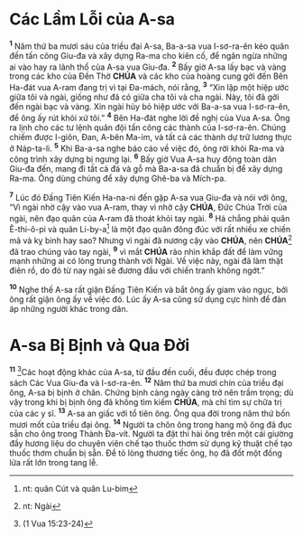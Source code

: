 # Các Lầm Lỗi của A-sa

<sup><b>1</b></sup> Năm thứ ba mươi sáu của triều đại A-sa, Ba-a-sa vua I-sơ-ra-ên kéo quân đến tấn công Giu-đa và xây dựng Ra-ma cho kiên cố, để ngăn ngừa những ai vào hay ra lãnh thổ của A-sa vua Giu-đa. <sup><b>2</b></sup> Bấy giờ A-sa lấy bạc và vàng trong các kho của Đền Thờ **CHÚA** và các kho của hoàng cung gởi đến Bên Ha-đát vua A-ram đang trị vì tại Đa-mách, nói rằng, <sup><b>3</b></sup> “Xin lập một hiệp ước giữa tôi và ngài, giống như đã có giữa cha tôi và cha ngài. Này, tôi đã gởi đến ngài bạc và vàng. Xin ngài hủy bỏ hiệp ước với Ba-a-sa vua I-sơ-ra-ên, để ông ấy rút khỏi xứ tôi.” <sup><b>4</b></sup> Bên Ha-đát nghe lời đề nghị của Vua A-sa. Ông ra lịnh cho các tư lệnh quân đội tấn công các thành của I-sơ-ra-ên. Chúng chiếm được I-giôn, Đan, A-bên Ma-im, và tất cả các thành dự trữ lương thực ở Náp-ta-li. <sup><b>5</b></sup> Khi Ba-a-sa nghe báo cáo về việc đó, ông rời khỏi Ra-ma và công trình xây dựng bị ngưng lại. <sup><b>6</b></sup> Bấy giờ Vua A-sa huy động toàn dân Giu-đa đến, mang đi tất cả đá và gỗ mà Ba-a-sa đã chuẩn bị để xây dựng Ra-ma. Ông dùng chúng để xây dựng Ghê-ba và Mích-pa.

<sup><b>7</b></sup> Lúc đó Đấng Tiên Kiến Ha-na-ni đến gặp A-sa vua Giu-đa và nói với ông, “Vì ngài nhờ cậy vào vua A-ram, thay vì nhờ cậy **CHÚA**, Đức Chúa Trời của ngài, nên đạo quân của A-ram đã thoát khỏi tay ngài. <sup><b>8</b></sup> Há chẳng phải quân Ê-thi-ô-pi và quân Li-by-a[^1-1536a244-d06e-423e-8267-44e66e47c826] là một đạo quân đông đúc với rất nhiều xe chiến mã và kỵ binh hay sao? Nhưng vì ngài đã nương cậy vào **CHÚA**, nên **CHÚA**[^2-1536a244-d06e-423e-8267-44e66e47c826] đã trao chúng vào tay ngài, <sup><b>9</b></sup> vì mắt **CHÚA** rảo nhìn khắp đất để làm vững mạnh những ai có lòng trung thành với Ngài. Về việc này, ngài đã làm thật điên rồ, do đó từ nay ngài sẽ đương đầu với chiến tranh không ngớt.”

<sup><b>10</b></sup> Nghe thế A-sa rất giận Đấng Tiên Kiến và bắt ông ấy giam vào ngục, bởi ông rất giận ông ấy về việc đó. Lúc ấy A-sa cũng sử dụng cực hình để đàn áp những người khác trong dân.

# A-sa Bị Bịnh và Qua Đời

<sup><b>11</b></sup> [^1@-1536a244-d06e-423e-8267-44e66e47c826]Các hoạt động khác của A-sa, từ đầu đến cuối, đều được chép trong sách Các Vua Giu-đa và I-sơ-ra-ên. <sup><b>12</b></sup> Năm thứ ba mươi chín của triều đại ông, A-sa bị bịnh ở chân. Chứng bịnh càng ngày càng trở nên trầm trọng; dù vậy trong khi bị bịnh ông đã không tìm kiếm **CHÚA**, mà chỉ tìm sự chữa trị của các y sĩ. <sup><b>13</b></sup> A-sa an giấc với tổ tiên ông. Ông qua đời trong năm thứ bốn mươi mốt của triều đại ông. <sup><b>14</b></sup> Người ta chôn ông trong hang mộ ông đã đục sẵn cho ông trong Thành Đa-vít. Người ta đặt thi hài ông trên một cái giường đầy hương liệu do chuyên viên chế tạo thuốc thơm sử dụng kỹ thuật chế tạo thuốc thơm chuẩn bị sẵn. Để tỏ lòng thương tiếc ông, họ đã đốt một đống lửa rất lớn trong tang lễ.

[^1-1536a244-d06e-423e-8267-44e66e47c826]: nt: quân Cút và quân Lu-bim

[^2-1536a244-d06e-423e-8267-44e66e47c826]: nt: Ngài

[^1@-1536a244-d06e-423e-8267-44e66e47c826]: (1 Vua 15:23-24)
